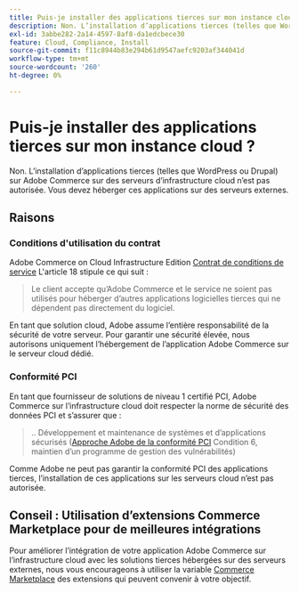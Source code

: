 ```yaml
---
title: Puis-je installer des applications tierces sur mon instance cloud ?
description: Non. L’installation d’applications tierces (telles que WordPress ou Drupal) sur Adobe Commerce sur des serveurs d’infrastructure cloud n’est pas autorisée. Vous devez héberger ces applications sur des serveurs externes.
exl-id: 3abbe282-2a14-4597-8af8-da1edcbece30
feature: Cloud, Compliance, Install
source-git-commit: f11c8944b83e294b61d9547aefc9203af344041d
workflow-type: tm+mt
source-wordcount: '260'
ht-degree: 0%

---
```


# Puis-je installer des applications tierces sur mon instance cloud ?

Non. L’installation d’applications tierces (telles que WordPress ou Drupal) sur Adobe Commerce sur des serveurs d’infrastructure cloud n’est pas autorisée. Vous devez héberger ces applications sur des serveurs externes.

## Raisons

### Conditions d&#39;utilisation du contrat

Adobe Commerce on Cloud Infrastructure Edition [Contrat de conditions de service](https://magento.com/legal/terms/cloud-terms) L&#39;article 18 stipule ce qui suit :

> Le client accepte qu’Adobe Commerce et le service ne soient pas utilisés pour héberger d’autres applications logicielles tierces qui ne dépendent pas directement du logiciel.

En tant que solution cloud, Adobe assume l’entière responsabilité de la sécurité de votre serveur. Pour garantir une sécurité élevée, nous autorisons uniquement l’hébergement de l’application Adobe Commerce sur le serveur cloud dédié.

### Conformité PCI

En tant que fournisseur de solutions de niveau 1 certifié PCI, Adobe Commerce sur l’infrastructure cloud doit respecter la norme de sécurité des données PCI et s’assurer que :

>.. Développement et maintenance de systèmes et d’applications sécurisés
> ([Approche Adobe de la conformité PCI](https://magento.com/pci-compliance) Condition 6, maintien d’un programme de gestion des vulnérabilités)

Comme Adobe ne peut pas garantir la conformité PCI des applications tierces, l’installation de ces applications sur les serveurs cloud n’est pas autorisée.

## Conseil : Utilisation d’extensions Commerce Marketplace pour de meilleures intégrations

Pour améliorer l’intégration de votre application Adobe Commerce sur l’infrastructure cloud avec les solutions tierces hébergées sur des serveurs externes, nous vous encourageons à utiliser la variable [Commerce Marketplace](https://marketplace.magento.com) des extensions qui peuvent convenir à votre objectif.
